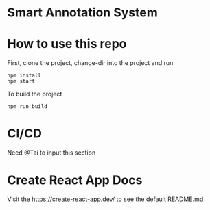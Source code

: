 Smart Annotation System
===


# How to use this repo

First, clone the project, change-dir into the project and run

```[bash]
npm install
npm start
```

To build the project
```[bash]
npm run build
```

# CI/CD

Need @Tai to input this section

# Create React App Docs

Visit the https://create-react-app.dev/ to see the default README.md